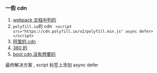 
### 一些 cdn
1. [webpack 文档中列的](https://tsejx.github.io/webpack-guidebook/best-practice/optimization/dynamic-polyfill)  
2. `polyfill.io`的 cdn  `  <script src="https://cdn.polyfill.io/v2/polyfill.min.js" async defer></script>   `  
3. [阿里的 cdn](https://github.com/sorrycc/blog/issues/80)  
4. [360 的](https://lib.baomitu.com/babel-polyfill/7.12.1/polyfill.min.js)  
5. [boot cdn,没有想要的](https://www.bootcdn.cn/js-polyfills/)

最终解决方案 , script 标签上添加 async defer
